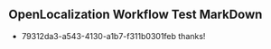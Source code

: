 ## OpenLocalization Workflow Test MarkDown
* 79312da3-a543-4130-a1b7-f311b0301feb thanks!

<!--HONumber=Jul16_HO2-->


